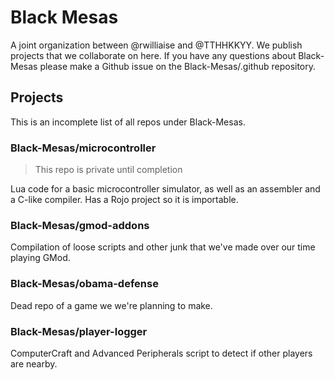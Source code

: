 # Black Mesas
A joint organization between @rwilliaise and @TTHHKKYY. We publish projects that we collaborate on here. If you have any questions about Black-Mesas please make a Github issue on the Black-Mesas/.github repository.

## Projects
This is an incomplete list of all repos under Black-Mesas.

### Black-Mesas/microcontroller
> This repo is private until completion

Lua code for a basic microcontroller simulator, as well as an assembler and a C-like compiler. Has a Rojo project so it is importable.

### Black-Mesas/gmod-addons

Compilation of loose scripts and other junk that we've made over our time playing GMod.

### Black-Mesas/obama-defense

Dead repo of a game we we're planning to make.

### Black-Mesas/player-logger

ComputerCraft and Advanced Peripherals script to detect if other players are nearby.
